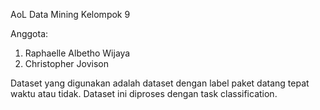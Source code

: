 AoL Data Mining Kelompok 9

Anggota:
1. Raphaelle Albetho Wijaya
2. Christopher Jovison

Dataset yang digunakan adalah dataset dengan label paket datang tepat waktu atau tidak. Dataset ini diproses dengan task classification.

